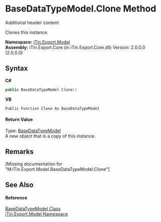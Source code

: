 # BaseDataTypeModel.Clone Method 
Additional header content 

Clones this instance.

**Namespace:**&nbsp;<a href="N_iTin_Export_Model">iTin.Export.Model</a><br />**Assembly:**&nbsp;iTin.Export.Core (in iTin.Export.Core.dll) Version: 2.0.0.0 (2.0.0.0)

## Syntax

**C#**<br />
``` C#
public BaseDataTypeModel Clone()
```

**VB**<br />
``` VB
Public Function Clone As BaseDataTypeModel
```


#### Return Value
Type: <a href="T_iTin_Export_Model_BaseDataTypeModel">BaseDataTypeModel</a><br />A new object that is a copy of this instance.

## Remarks
\[Missing <remarks> documentation for "M:iTin.Export.Model.BaseDataTypeModel.Clone"\]

## See Also


#### Reference
<a href="T_iTin_Export_Model_BaseDataTypeModel">BaseDataTypeModel Class</a><br /><a href="N_iTin_Export_Model">iTin.Export.Model Namespace</a><br />